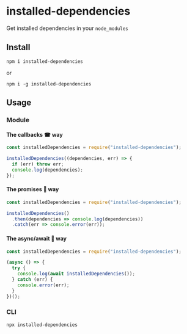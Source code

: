 # installed-dependencies

Get installed dependencies in your `node_modules`

## Install

`npm i installed-dependencies`

or

`npm i -g installed-dependencies`

## Usage

### Module

#### The callbacks ☎ way

```js
const installedDependencies = require("installed-dependencies");

installedDependencies((dependencies, err) => {
  if (err) throw err;
  console.log(dependencies);
});
```

#### The promises 👏 way

```js
const installedDependencies = require("installed-dependencies");

installedDependencies()
  .then(dependencies => console.log(dependencies))
  .catch(err => console.error(err));
```

#### The async/await 💓 way

```js
const installedDependencies = require("installed-dependencies");

(async () => {
  try {
    console.log(await installedDependencies());
  } catch (err) {
    console.error(err);
  }
})();
```

### CLI

`npx installed-dependencies`

